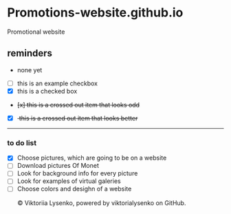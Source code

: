 # Promotions-website.github.io
Promotional website

## reminders
- none yet
- [ ] this is an example checkbox
- [x] this is a checked box
- <del> [x] this is a crossed out item that looks odd</del>
- [x] <del> this is a crossed out item that looks better</del>

---

### to do list

- [x] Choose pictures, which are going to be on a website
- [ ] Download pictures Of Monet
- [ ] Look for background info for every picture
- [ ] Look for examples of virtual galeries
- [ ] Choose colors and desighn of a website 
  <p>&copy Viktoriia Lysenko, powered by viktorialysenko on GitHub.  </p>
